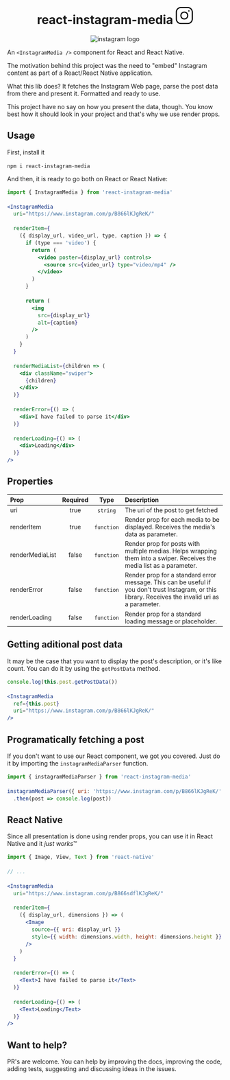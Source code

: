 <div align="center">
<h1>react-instagram-media <img style="margin-top: 12px;" src="./assets/logo.svg" alt="instagram logo" /></h1>
  <img width="400px" src="./assets/screenshot.png" alt="instagram logo" />
</div>

An `<InstagramMedia />` component for React and React Native.

The motivation behind this project was the need to "embed" Instagram content as part of a React/React Native application.

What this lib does? It fetches the Instagram Web page, parse the post data from there and present it. Formatted and ready to use.

This project have no say on how you present the data, though. You know best how it should look in your project and that's why we use render props.

## Usage

First, install it

`npm i react-instagram-media`

And then, it is ready to go both on React or React Native:

```jsx
import { InstagramMedia } from 'react-instagram-media'

<InstagramMedia
  uri="https://www.instagram.com/p/B866lKJgReK/"

  renderItem={
    ({ display_url, video_url, type, caption }) => {
      if (type === 'video') {
        return (
          <video poster={display_url} controls>
            <source src={video_url} type="video/mp4" />
          </video>
        )
      }

      return (
        <img
          src={display_url}
          alt={caption}
        />
      )
    }
  }

  renderMediaList={children => (
    <div className="swiper">
      {children}
    </div>
  )}

  renderError={() => (
    <div>I have failed to parse it</div>
  )}

  renderLoading={() => (
    <div>Loading</div>
  )}
/>
```

## Properties

| Prop           |     Required     |   Type   | Description                                                                                                 |
| :------------- | :-------------: | :------: | :---------------------------------------------------------------------------------------------------------- |
| uri             |      true       |  `string`    | The uri of the post to get fetched  |
| renderItem      |      true       |  `function`  | Render prop for each media to be displayed. Receives the media's data as parameter.|
| renderMediaList |     false       | `function`   | Render prop for posts with multiple medias. Helps wrapping them into a swiper. Receives the media list as a parameter. |
| renderError   |      false      |  `function`  | Render prop for a standard error message. This can be useful if you don't trust Instagram, or this library. Receives the invalid uri as a parameter. |
| renderLoading       |      false      |  `function`  | Render prop for a standard loading message or placeholder. |

## Getting aditional post data

It may be the case that you want to display the post's description, or it's like count. You can do it by using the `getPostData` method.

```jsx
console.log(this.post.getPostData())

<InstagramMedia
  ref={this.post}
  uri="https://www.instagram.com/p/B866lKJgReK/"
/>
```

## Programatically fetching a post

If you don't want to use our React component, we got you covered. Just do it by importing the `instagramMediaParser` function.

```js
import { instagramMediaParser } from 'react-instagram-media'

instagramMediaParser({ uri: 'https://www.instagram.com/p/B866lKJgReK/' })
  .then(post => console.log(post))
```

## React Native

Since all presentation is done using render props, you can use it in React Native and it *just works*™

```jsx
import { Image, View, Text } from 'react-native'

// ...

<InstagramMedia
  uri="https://www.instagram.com/p/B866sdflKJgReK/"

  renderItem={
    ({ display_url, dimensions }) => (
      <Image
        source={{ uri: display_url }}
        style={{ width: dimensions.width, height: dimensions.height }}
      />
    )
  }

  renderError={() => (
    <Text>I have failed to parse it</Text>
  )}

  renderLoading={() => (
    <Text>Loading</Text>
  )}
/>
```

## Want to help?

PR's are welcome. You can help by improving the docs, improving the code, adding tests, suggesting and discussing ideas in the issues.
